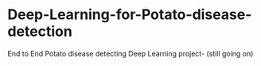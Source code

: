 # Deep-Learning-for-Potato-disease-detection
End to End Potato disease detecting Deep Learning project- (still going on)
